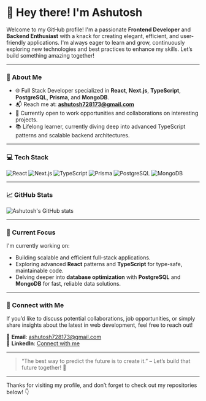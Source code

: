 # 👋 Hey there! I'm Ashutosh

Welcome to my GitHub profile! I'm a passionate **Frontend Developer** and **Backend Enthusiast** with a knack for creating elegant, efficient, and user-friendly applications. I'm always eager to learn and grow, continuously exploring new technologies and best practices to enhance my skills. Let’s build something amazing together!

---

### 🚀 About Me
- 🌐 Full Stack Developer specialized in **React**, **Next.js**, **TypeScript**, **PostgreSQL**, **Prisma**, and **MongoDB**.
- 📬 Reach me at: **ashutosh728173@gmail.com**
- 👀 Currently open to work opportunities and collaborations on interesting projects.
- 📚 Lifelong learner, currently diving deep into advanced TypeScript patterns and scalable backend architectures.

---

### 💻 Tech Stack
![React](https://img.shields.io/badge/React-61DAFB?style=for-the-badge&logo=react&logoColor=black)
![Next.js](https://img.shields.io/badge/Next.js-000000?style=for-the-badge&logo=next.js&logoColor=white)
![TypeScript](https://img.shields.io/badge/TypeScript-007ACC?style=for-the-badge&logo=typescript&logoColor=white)
![Prisma](https://img.shields.io/badge/Prisma-2D3748?style=for-the-badge&logo=prisma&logoColor=white)
![PostgreSQL](https://img.shields.io/badge/PostgreSQL-336791?style=for-the-badge&logo=postgresql&logoColor=white)
![MongoDB](https://img.shields.io/badge/MongoDB-47A248?style=for-the-badge&logo=mongodb&logoColor=white)

---

### 📈 GitHub Stats
![Ashutosh's GitHub stats](https://github-readme-stats.vercel.app/api?ashu30-rgb&show_icons=true&theme=radical)

---

### 🌱 Current Focus
I'm currently working on:
- Building scalable and efficient full-stack applications.
- Exploring advanced **React** patterns and **TypeScript** for type-safe, maintainable code.
- Delving deeper into **database optimization** with **PostgreSQL** and **MongoDB** for fast, reliable data solutions.

---

### 🤝 Connect with Me
If you’d like to discuss potential collaborations, job opportunities, or simply share insights about the latest in web development, feel free to reach out!

📧 **Email**: ashutosh728173@gmail.com  
💼 **LinkedIn**: [Connect with me]([https://www.linkedin.com/in/your-profile](https://in.linkedin.com/in/ashutosh-web-dev))

---

> “The best way to predict the future is to create it.” – Let’s build that future together! 🚀

---

Thanks for visiting my profile, and don’t forget to check out my repositories below! 👇
